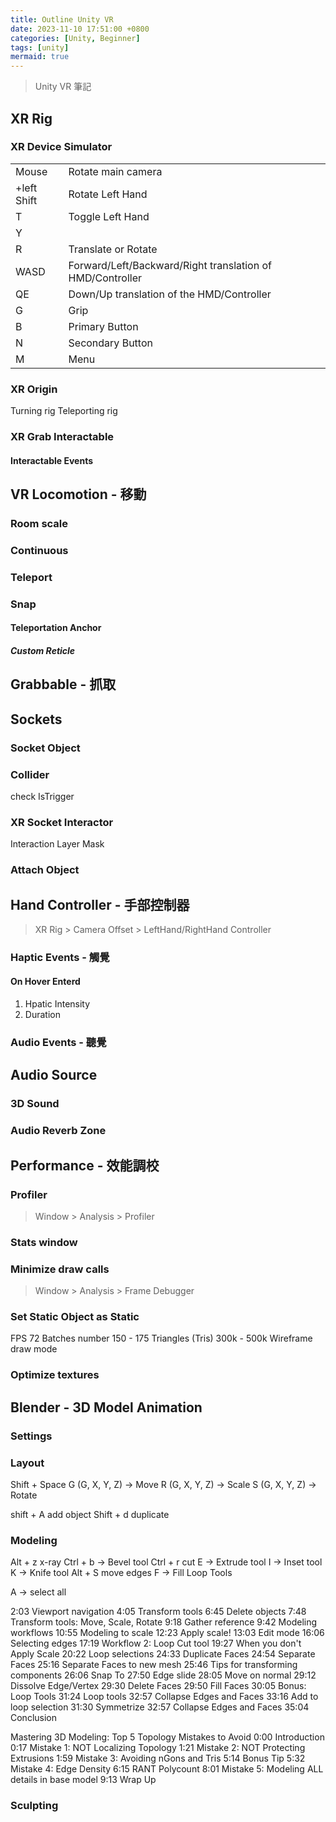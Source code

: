 ```yaml
---
title: Outline Unity VR
date: 2023-11-10 17:51:00 +0800
categories: [Unity, Beginner]
tags: [unity] 
mermaid: true
---
```


> Unity VR 筆記

## XR Rig

### XR Device Simulator

|             |                                                           |
| ----------- | --------------------------------------------------------- |
| Mouse       | Rotate main camera                                        |
| +left Shift | Rotate Left Hand                                          |
| T           | Toggle Left Hand                                          |
| Y           |                                                           |
| R           | Translate or Rotate                                       |
| WASD        | Forward/Left/Backward/Right translation of HMD/Controller |
| QE          | Down/Up translation of the HMD/Controller                 |
| G           | Grip                                                      |
| B           | Primary Button                                            |
| N           | Secondary Button                                          |
| M           | Menu                                                      |

### XR Origin

Turning rig
Teleporting rig

### XR Grab Interactable

#### Interactable Events

## VR Locomotion - 移動

### Room scale

### Continuous

### Teleport

### Snap

#### Teleportation Anchor

##### Custom Reticle

## Grabbable - 抓取

## Sockets

### Socket Object

### Collider

check IsTrigger

### XR Socket Interactor

Interaction Layer Mask

### Attach Object

## Hand Controller - 手部控制器

> XR Rig > Camera Offset > LeftHand/RightHand Controller

### Haptic Events - 觸覺

#### On Hover Enterd

1. Hpatic Intensity
2. Duration

### Audio Events - 聽覺

## Audio Source

### 3D Sound

### Audio Reverb Zone

## Performance - 效能調校

### Profiler
> Window > Analysis > Profiler

### Stats window

### Minimize draw calls
> Window > Analysis > Frame Debugger
>

### Set Static Object as Static
FPS 72
Batches number 150 - 175
Triangles (Tris) 300k - 500k Wireframe draw mode

### Optimize textures

## Blender - 3D Model Animation

### Settings

### Layout

Shift + Space
G (G, X, Y, Z) -> Move
R (G, X, Y, Z) -> Scale
S (G, X, Y, Z) -> Rotate

shift + A add object
Shift + d duplicate

### Modeling

Alt + z x-ray
Ctrl + b -> Bevel tool
Ctrl + r cut
E -> Extrude tool
I -> Inset tool
K -> Knife tool
Alt + S move edges
F -> Fill
Loop Tools

A -> select all

2:03 Viewport navigation
4:05 Transform tools
6:45 Delete objects
7:48 Transform tools: Move, Scale, Rotate
9:18 Gather reference
9:42 Modeling workflows
10:55 Modeling to scale
12:23 Apply scale!
13:03 Edit mode
16:06 Selecting edges
17:19 Workflow 2: Loop Cut tool
19:27 When you don't Apply Scale
20:22 Loop selections
24:33 Duplicate Faces
24:54 Separate Faces
25:16 Separate Faces to new mesh
25:46 Tips for transforming components
26:06 Snap To
27:50 Edge slide
28:05 Move on normal
29:12 Dissolve Edge/Vertex
29:30 Delete Faces
29:50 Fill Faces
30:05 Bonus: Loop Tools
31:24 Loop tools
32:57 Collapse Edges and Faces
33:16 Add to loop selection
31:30 Symmetrize
32:57 Collapse Edges and Faces
35:04 Conclusion

Mastering 3D Modeling: Top 5 Topology Mistakes to Avoid
0:00 Introduction
0:17 Mistake 1: NOT Localizing Topology
1:21 Mistake 2: NOT Protecting Extrusions
1:59 Mistake 3: Avoiding nGons and Tris
5:14 Bonus Tip
5:32 Mistake 4: Edge Density
6:15 RANT Polycount
8:01 Mistake 5: Modeling ALL details in base model
9:13 Wrap Up

### Sculpting
